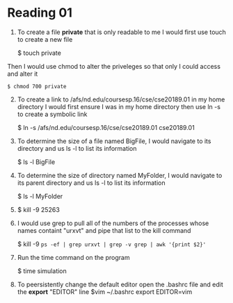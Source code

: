 Reading 01
==========

1. To create a file **private** that is only readable to me I would 
first use touch to create a new file

    $ touch private
    
Then I would use chmod to alter the priveleges so that only I could access 
and alter it

    $ chmod 700 private
    
2. To create a link to /afs/nd.edu/coursesp.16/cse/cse20189.01 in my home 
directory I would first ensure I was in my home directory then use ln -s 
to create a symbolic link 

    $ ln -s /afs/nd.edu/coursesp.16/cse/cse20189.01 cse20189.01
    
3. To determine the size of a file named BigFile, I would navigate to 
its directory and us ls -l to list its information

    $ ls -l BigFile
    
4. To determine the size of directory named MyFolder, I would navigate to 
its parent directory and us ls -l to list its information

    $ ls -l MyFolder
    
5. 
    $ kill -9 25263
    
6. I would use grep to pull all of the numbers of the processes whose 
names containt "urxvt" and pipe that list to the kill command

    $ kill -9 `ps -ef | grep urxvt | grep -v grep | awk '{print $2}'`
    
7. Run the time command on the program

    $ time simulation
    
8. To peersistently change the default editor open the .bashrc file and 
edit the **export** "EDITOR" line
    $vim ~/.bashrc
    export EDITOR=vim